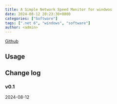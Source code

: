 ```yaml
---
title: A Simple Network Speed Monitor for windwos
date: 2024-08-12 20:23:30+0800
categories: ["Software"]
tags: [".net 6", "windows", "software"]
author: <admin> 
---
```


[Github](https://github.com/StoolMonster/NetworkSpeedMonitorN48)

## Usage

## Change log

### v0.1
2024-08-12
